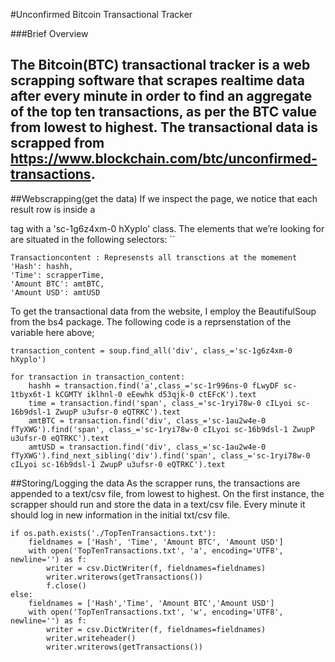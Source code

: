 #Unconfirmed Bitcoin Transactional Tracker 



###Brief Overview


The Bitcoin(BTC) transactional tracker is a web scrapping software that  scrapes realtime data after every minute
in order to find an aggregate of the top ten transactions, as per the BTC value from lowest to highest.
The transactional data is scrapped from https://www.blockchain.com/btc/unconfirmed-transactions.
---
##Webscrapping(get the data)
If we inspect the page, we notice that each result row is inside a <div> tag with a 'sc-1g6z4xm-0 hXyplo' class. 
The elements that we’re looking for are situated in the following selectors:
``  

    Transactioncontent : Represensts all transctions at the momement
    'Hash': hashh,
    'Time': scrapperTime,
    'Amount BTC': amtBTC,
    'Amount USD': amtUSD


To get the transactional data from the website, I employ the BeautifulSoup from the bs4 package. 
The following code is a reprsenstation of the variable here above;



    transaction_content = soup.find_all('div', class_='sc-1g6z4xm-0 hXyplo')

    for transaction in transaction_content:
        hashh = transaction.find('a',class_='sc-1r996ns-0 fLwyDF sc-1tbyx6t-1 kCGMTY iklhnl-0 eEewhk d53qjk-0 ctEFcK').text
        time = transaction.find('span', class_='sc-1ryi78w-0 cILyoi sc-16b9dsl-1 ZwupP u3ufsr-0 eQTRKC').text
        amtBTC = transaction.find('div', class_='sc-1au2w4e-0 fTyXWG').find('span', class_='sc-1ryi78w-0 cILyoi sc-16b9dsl-1 ZwupP u3ufsr-0 eQTRKC').text
        amtUSD = transaction.find('div', class_='sc-1au2w4e-0 fTyXWG').find_next_sibling('div').find('span', class_='sc-1ryi78w-0 cILyoi sc-16b9dsl-1 ZwupP u3ufsr-0 eQTRKC').text



##Storing/Logging the data
As the scrapper runs, the transactions are appended to a text/csv file, from lowest to highest. On the first instance,
the scrapper should run and store the data in a text/csv file. Every minute it should log in new information in the initial txt/csv file.



    if os.path.exists('./TopTenTransactions.txt'):
        fieldnames = ['Hash', 'Time', 'Amount BTC', 'Amount USD']
        with open('TopTenTransactions.txt', 'a', encoding='UTF8', newline='') as f:
            writer = csv.DictWriter(f, fieldnames=fieldnames)
            writer.writerows(getTransactions())
            f.close()
    else:
        fieldnames = ['Hash','Time', 'Amount BTC','Amount USD']
        with open('TopTenTransactions.txt', 'w', encoding='UTF8', newline='') as f:
            writer = csv.DictWriter(f, fieldnames=fieldnames)
            writer.writeheader()
            writer.writerows(getTransactions())
